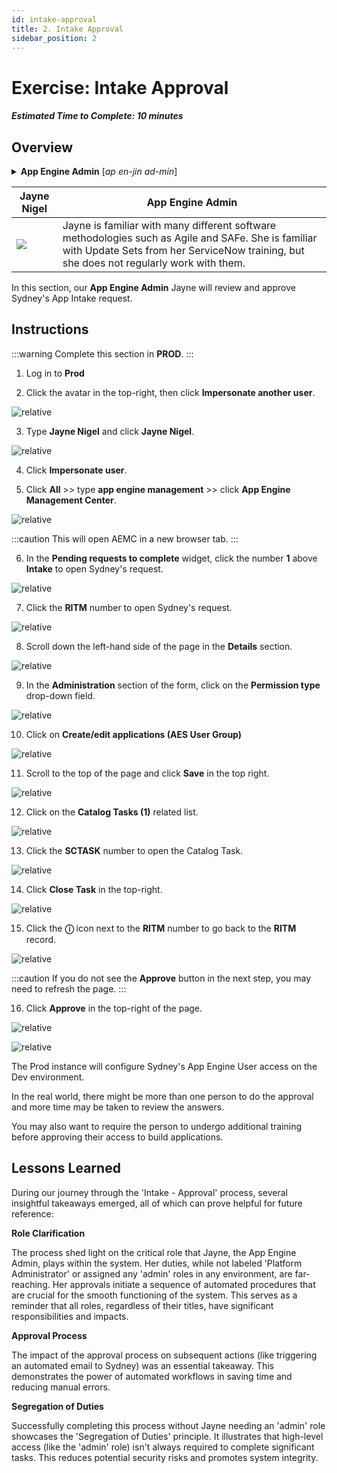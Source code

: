 ```yaml
---
id: intake-approval
title: 2. Intake Approval
sidebar_position: 2
---
```

# Exercise: Intake Approval

##### Estimated Time to Complete: 10 minutes

## Overview

<details>
  <summary><strong>App Engine Admin</strong> [<em>ap en-jin ad-min</em>]</summary>
  Someone who has administrative responsibilities for configuring and managing App Engine applications on ServiceNow. An App Engine Admin oversees the deployment, scaling, and maintenance of applications while ensuring optimal performance and availability.
</details>

| Jayne Nigel| App Engine Admin
|--|--|
| ![](/img/lab-aemc/2023-08-30-15-42-07.png) | Jayne is familiar with many different software methodologies such as Agile and SAFe. She is familiar with Update Sets from her ServiceNow training, but she does not regularly work with them.

In this section, our **App Engine Admin** Jayne will review and approve Sydney's App Intake request. 

## Instructions

:::warning
Complete this section in **PROD**.
:::

1. Log in to **Prod**


2. Click the avatar in the top-right, then click **Impersonate another user**.

![relative](/img/lab-aemc/2023-03-14-12-44-50.png)

3. Type **Jayne Nigel** and click **Jayne Nigel**.

![relative](/img/lab-aemc/2023-03-14-12-45-21.png)

4. Click **Impersonate user**.


5. Click **All** >> type **app engine management** >> click **App Engine Management Center**.

![relative](/img/lab-aemc/2023-07-05-16-16-55.png)

:::caution
This will open AEMC in a new browser tab.
:::

6. In the **Pending requests to complete** widget, click the number **1** above **Intake** to open Sydney's request. 

![relative](/img/lab-aemc/2023-07-11-16-34-50.png)

7. Click the **RITM** number to open Sydney's request.

![relative](/img/lab-aemc/2023-07-11-16-36-33.png)

8. Scroll down the left-hand side of the page in the **Details** section.

![relative](/img/lab-aemc/2023-07-11-16-39-06.png)

9. In the **Administration** section of the form, click on the **Permission type** drop-down field.

![relative](/img/lab-aemc/2023-07-11-16-42-31.png)

10. Click on **Create/edit applications (AES User Group)**

![relative](/img/lab-aemc/2023-07-11-16-44-56.png)

11. Scroll to the top of the page and click **Save** in the top right. 

![relative](/img/lab-aemc/2023-07-11-16-46-15.png)

12. Click on the **Catalog Tasks (1)** related list. 

![relative](/img/lab-aemc/2023-07-11-16-47-20.png)

13. Click the **SCTASK** number to open the Catalog Task.

![relative](/img/lab-aemc/2023-07-11-16-47-55.png)

14. Click **Close Task** in the top-right.

![relative](/img/lab-aemc/2023-07-11-16-49-14.png)

15. Click the **ⓘ** icon next to the **RITM** number to go back to the **RITM** record. 

![relative](/img/lab-aemc/2023-07-11-16-54-30.png)

:::caution
If you do not see the **Approve** button in the next step, you may need to refresh the page.
:::

16. Click **Approve** in the top-right of the page. 

![relative](/img/lab-aemc/2023-07-11-16-56-47.png)

![relative](/img/lab-aemc/2023-07-11-17-01-13.png)

The Prod instance will configure Sydney's App Engine User access on the Dev environment.
 
In the real world, there might be more than one person to do the approval and more time may be taken to review the answers.
 
You may also want to require the person to undergo additional training before approving their access to build applications. 

## Lessons Learned

During our journey through the 'Intake - Approval' process, several insightful takeaways emerged, all of which can prove helpful for future reference:

**Role Clarification**

The process shed light on the critical role that Jayne, the App Engine Admin, plays within the system. Her duties, while not labeled 'Platform Administrator' or assigned any 'admin' roles in any environment, are far-reaching. Her approvals initiate a sequence of automated procedures that are crucial for the smooth functioning of the system. This serves as a reminder that all roles, regardless of their titles, have significant responsibilities and impacts.

**Approval Process**

The impact of the approval process on subsequent actions (like triggering an automated email to Sydney) was an essential takeaway. This demonstrates the power of automated workflows in saving time and reducing manual errors.

**Segregation of Duties**

Successfully completing this process without Jayne needing an 'admin' role showcases the 'Segregation of Duties' principle. It illustrates that high-level access (like the 'admin' role) isn't always required to complete significant tasks. This reduces potential security risks and promotes system integrity.
